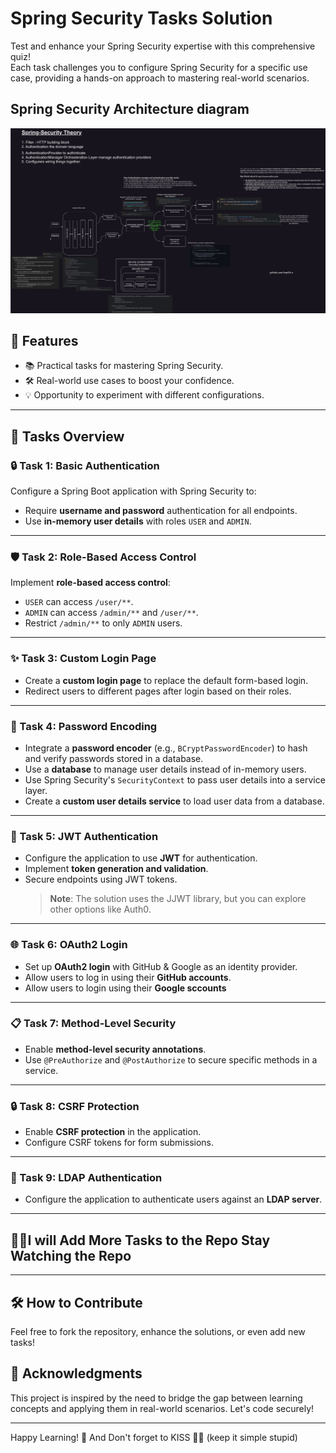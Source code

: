 # Spring Security Tasks Solution

Test and enhance your Spring Security expertise with this comprehensive quiz!  
Each task challenges you to configure Spring Security for a specific use case, providing a hands-on approach to mastering real-world scenarios.  
## Spring Security Architecture diagram
![SpringSecurityArchitectureDiagram.svg](SpringSecurityArchitectureDiagram.svg)

## 🌟 Features  
- 📚 Practical tasks for mastering Spring Security.  
- 🛠️ Real-world use cases to boost your confidence.  
- 💡 Opportunity to experiment with different configurations.  

---

## 📝 Tasks Overview  

### 🔒 Task 1: Basic Authentication  
Configure a Spring Boot application with Spring Security to:  
- Require **username and password** authentication for all endpoints.  
- Use **in-memory user details** with roles `USER` and `ADMIN`.  

---

### 🛡️ Task 2: Role-Based Access Control  
Implement **role-based access control**:  
- `USER` can access `/user/**`.  
- `ADMIN` can access `/admin/**` and `/user/**`.  
- Restrict `/admin/**` to only `ADMIN` users.  

---

### ✨ Task 3: Custom Login Page  
- Create a **custom login page** to replace the default form-based login.  
- Redirect users to different pages after login based on their roles.  

---

### 🔑 Task 4: Password Encoding  
- Integrate a **password encoder** (e.g., `BCryptPasswordEncoder`) to hash and verify passwords stored in a database.  
- Use a **database** to manage user details instead of in-memory users.  
- Use Spring Security's `SecurityContext` to pass user details into a service layer.  
- Create a **custom user details service** to load user data from a database.  
---

### 📜 Task 5: JWT Authentication  
- Configure the application to use **JWT** for authentication.  
- Implement **token generation and validation**.  
- Secure endpoints using JWT tokens.  
  > **Note**: The solution uses the JJWT library, but you can explore other options like Auth0.  

---

### 🌐 Task 6: OAuth2 Login  
- Set up **OAuth2 login** with GitHub & Google as an identity provider.  
- Allow users to log in using their **GitHub accounts**.  
- Allow users to login using their **Google sccounts**
---

### 📋 Task 7: Method-Level Security  
- Enable **method-level security annotations**.  
- Use `@PreAuthorize` and `@PostAuthorize` to secure specific methods in a service.  

---

### 🔒 Task 8: CSRF Protection  
- Enable **CSRF protection** in the application.  
- Configure CSRF tokens for form submissions.  

---

### 📂 Task 9: LDAP Authentication  
- Configure the application to authenticate users against an **LDAP server**.  


<!--
tasks under consideration
---

### 🔐 Task : Multi-Factor Authentication  
- Add a second layer of authentication using an **OTP (One-Time Password)** system.  
- Use **Google Authenticator** or a similar app for generating OTPs.  

---

### 💾 Task : Remember Me  
- Add a "**Remember Me**" functionality to the login flow.  
- Ensure users can stay logged in even after closing their browser.  

---

---

### 🧪 Task : Security Testing  
- Write **unit tests** to verify the security configuration:  
  - Test access to endpoints with and without valid credentials.  
  - Mock user authentication for service-level tests.  
-->


---
## 🐱‍💻I will Add More Tasks to the Repo Stay Watching the Repo
---

## 🛠️ How to Contribute  
Feel free to fork the repository, enhance the solutions, or even add new tasks!  

## 📢 Acknowledgments  
This project is inspired by the need to bridge the gap between learning concepts and applying them in real-world scenarios. Let's code securely!  

---

Happy Learning! 🎉 And Don't forget to KISS 💋💋 (keep it simple stupid)

